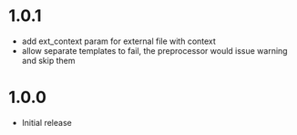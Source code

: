 # 1.0.1

- add ext_context param for external file with context
- allow separate templates to fail, the preprocessor would issue warning and skip them

# 1.0.0

-    Initial release